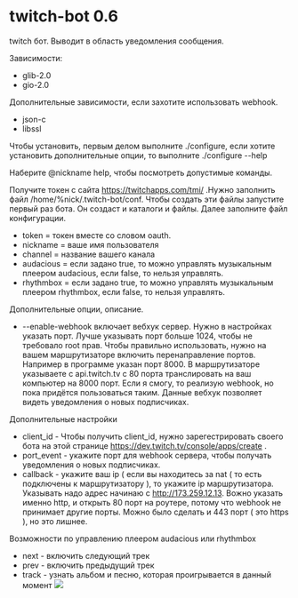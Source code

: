# twitch-bot 0.6
twitch бот. Выводит в область уведомления сообщения.

Зависимости:
* glib-2.0
* gio-2.0

Дополнительные зависимости, если захотите использовать webhook.
* json-c
* libssl


Чтобы установить, первым делом выполните ./configure, если хотите установить дополнительные опции, то выполните ./configure --help

Наберите @nickname help, чтобы посмотреть допустимые команды.

Получите токен с сайта https://twitchapps.com/tmi/ .Нужно заполнить файл /home/%nick/.twitch-bot/conf. Чтобы создать эти файлы запустите первый раз бота. Он создаст и каталоги и файлы. Далее заполните файл конфигурации.
* token = токен вместе со словом oauth.
* nickname = ваше имя пользователя 
* channel = название вашего канала
* audacious = если задано true, то можно управлять музыкальным плеером audacious, если false, то нельзя управлять.
* rhythmbox = если задано true, то можно управлять музыкальным плеером rhythmbox, если false, то нельзя управлять.

Дополнительные опции, описание.
* --enable-webhook включает вебхук сервер. Нужно в настройках указать порт. Лучше указывать порт больше 1024, чтобы не требовало root прав. Чтобы правильно использовать, нужно на вашем маршрутизаторе включить перенаправление портов. Например в программе указан порт 8000. В маршрутизаторе указываете с api.twitch.tv с 80 порта транслировать на ваш компьютер на 8000 порт. Если я смогу, то реализую webhook, но пока придётся пользоваться таким. Данные вебхук позволяет видеть уведомления о новых подписчиках.

Дополнительные настройки
* client_id - Чтобы получить client_id, нужно зарегестрировать своего бота на этой странице https://dev.twitch.tv/console/apps/create .
* port_event - укажите порт для webhook сервера, чтобы получать уведомления о новых подписчиках.
* callback - укажите ваш ip ( если вы находитесь за nat ( то есть подключены к маршрутизатору ), то укажите ip маршрутизатора. Указывать надо адрес начинаю с http://173.259.12.13. Вожно указать именно http, и открыть 80 порт на роутере, потому что webhook не принимает другие порты. Можно было сделать и 443 порт ( это https ), но это лишнее.

Возможности по управлению плеером audacious или rhythmbox
* next - включить следующий трек
* prev - включить предыдущий трек
* track - узнать альбом и песню, которая проигрывается в данный момент
![](http://s1.uploadpics.ru/images/Wylq3uVVHS.png)
